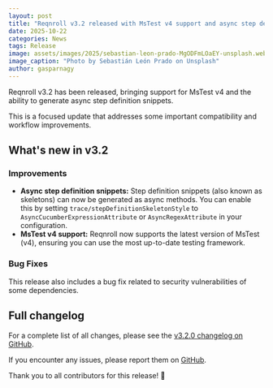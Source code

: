 ```yaml
---
layout: post
title: "Reqnroll v3.2 released with MsTest v4 support and async step definition snippets"
date: 2025-10-22
categories: News
tags: Release
image: assets/images/2025/sebastian-leon-prado-MgODFmLOaEY-unsplash.webp
image_caption: "Photo by Sebastián León Prado on Unsplash"
author: gasparnagy
---
```


Reqnroll v3.2 has been released, bringing support for MsTest v4 and the ability to generate async step definition snippets.

<!--more-->

This is a focused update that addresses some important compatibility and workflow improvements.

## What's new in v3.2

### Improvements

*   **Async step definition snippets:** Step definition snippets (also known as skeletons) can now be generated as async methods. You can enable this by setting `trace/stepDefinitionSkeletonStyle` to `AsyncCucumberExpressionAttribute` or `AsyncRegexAttribute` in your configuration.
*   **MsTest v4 support:** Reqnroll now supports the latest version of MsTest (v4), ensuring you can use the most up-to-date testing framework.

### Bug Fixes

This release also includes a bug fix related to security vulnerabilities of some dependencies.

## Full changelog

For a complete list of all changes, please see the [v3.2.0 changelog on GitHub](https://github.com/reqnroll/Reqnroll/releases/tag/v3.2.0).

If you encounter any issues, please report them on [GitHub](https://github.com/reqnroll/Reqnroll/issues).

Thank you to all contributors for this release! 🙏
